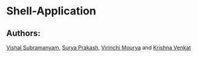 # Shell-Application

## Authors:
[Vishal Subramanyam](https://www.github.com/VishalSubramanyam), [Surya Prakash](https://www.github.com/nespar7), [Virinchi Mourya](https://github.com/Kreiger444) and [Krishna Venkat](https://www.github.com/kv2002)
